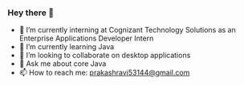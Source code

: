 ### Hey there 👋


- 🔭 I’m currently interning at Cognizant Technology Solutions as an Enterprise Applications Developer Intern
- 🌱 I’m currently learning Java  
- 👯 I’m looking to collaborate on desktop applications
- 💬 Ask me about core Java
- 📫 How to reach me: prakashravi53144@gmail.com
